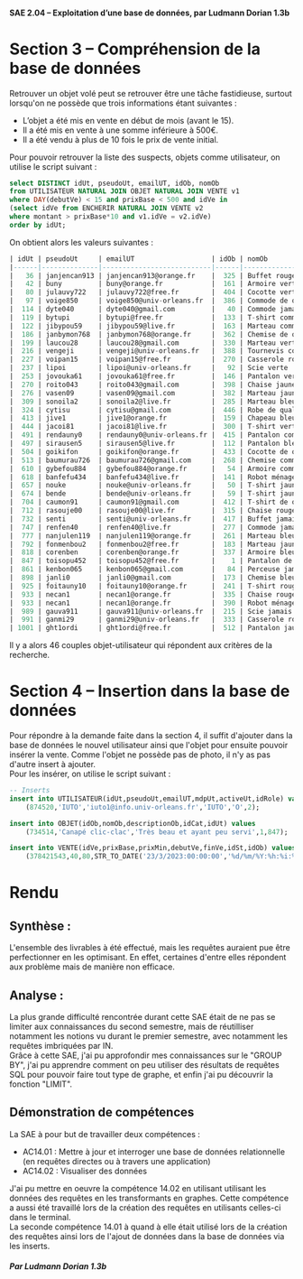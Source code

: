 #### SAE 2.04 – Exploitation d’une base de données, par Ludmann Dorian 1.3b

# Section 3 – Compréhension de la base de données
Retrouver un objet volé peut se retrouver être une tâche fastidieuse, surtout lorsqu'on ne possède que trois informations étant suivantes :  
- L’objet a été mis en vente en début de mois (avant le 15).
- Il a été mis en vente à une somme inférieure à 500€.
- Il a été vendu à plus de 10 fois le prix de vente initial.  

Pour pouvoir retrouver la liste des suspects, objets comme utilisateur, on utilise le script suivant :
```sql
select DISTINCT idUt, pseudoUt, emailUT, idOb, nomOb
from UTILISATEUR NATURAL JOIN OBJET NATURAL JOIN VENTE v1
where DAY(debutVe) < 15 and prixBase < 500 and idVe in 
(select idVe from ENCHERIR NATURAL JOIN VENTE v2
where montant > prixBase*10 and v1.idVe = v2.idVe)
order by idUt;  
```  
On obtient alors les valeurs suivantes :  
```sql
| idUt | pseudoUt     | emailUT                   | idOb | nomOb                      |
|------|--------------|---------------------------|------|----------------------------|
|   36 | janjencan913 | janjencan913@orange.fr    |  325 | Buffet rouge               |
|   42 | buny         | buny@orange.fr            |  161 | Armoire verte              |
|   80 | julauvy722   | julauvy722@free.fr        |  404 | Cocotte verte              |
|   97 | voige850     | voige850@univ-orleans.fr  |  386 | Commode de qualité         |
|  114 | dyte040      | dyte040@gmail.com         |   40 | Commode jamais servie      |
|  119 | bytupi       | bytupi@free.fr            |  133 | T-shirt comme neuf         |
|  122 | jibypou59    | jibypou59@live.fr         |  163 | Marteau comme neuf         |
|  186 | janbymon768  | janbymon768@orange.fr     |  362 | Chemise de qualité         |
|  199 | laucou28     | laucou28@gmail.com        |  330 | Marteau vert               |
|  216 | vengeji      | vengeji@univ-orleans.fr   |  388 | Tournevis comme neuf       |
|  227 | voipan15     | voipan15@free.fr          |  270 | Casserole rouge            |
|  237 | lipoi        | lipoi@univ-orleans.fr     |   92 | Scie verte                 |
|  253 | jovouka61    | jovouka61@free.fr         |  146 | Pantalon vert              |
|  270 | roito043     | roito043@gmail.com        |  398 | Chaise jaune               |
|  276 | vasen09      | vasen09@gmail.com         |  382 | Marteau jaune              |
|  309 | sonoila2     | sonoila2@live.fr          |  285 | Marteau bleu               |
|  324 | cytisu       | cytisu@gmail.com          |  446 | Robe de qualité            |
|  413 | jive1        | jive1@orange.fr           |  159 | Chapeau bleu               |
|  444 | jacoi81      | jacoi81@live.fr           |  300 | T-shirt vert               |
|  491 | rendauny0    | rendauny0@univ-orleans.fr |  415 | Pantalon comme neuf        |
|  497 | sirausen5    | sirausen5@live.fr         |  112 | Pantalon bleu              |
|  504 | goikifon     | goikifon@orange.fr        |  433 | Cocotte de qualité         |
|  513 | baumurau726  | baumurau726@gmail.com     |  268 | Chemise comme neuve        |
|  610 | gybefou884   | gybefou884@orange.fr      |   54 | Armoire comme neuve        |
|  618 | banfefu434   | banfefu434@live.fr        |  141 | Robot ménager de qualité   |
|  657 | nouke        | nouke@univ-orleans.fr     |   50 | T-shirt jaune              |
|  674 | bende        | bende@univ-orleans.fr     |   59 | T-shirt jaune              |
|  704 | caumon91     | caumon91@gmail.com        |  412 | T-shirt de qualité         |
|  712 | rasouje00    | rasouje00@live.fr         |  315 | Chaise rouge               |
|  732 | senti        | senti@univ-orleans.fr     |  417 | Buffet jamais servi        |
|  747 | renfen40     | renfen40@live.fr          |  277 | Commode jamais servie      |
|  777 | nanjulen119  | nanjulen119@orange.fr     |  261 | Marteau bleu               |
|  792 | fonmenbou2   | fonmenbou2@free.fr        |  183 | Marteau jaune              |
|  818 | corenben     | corenben@orange.fr        |  337 | Armoire bleue              |
|  847 | toisopu452   | toisopu452@free.fr        |    1 | Pantalon de qualité        |
|  861 | kenbon065    | kenbon065@gmail.com       |   84 | Perceuse jamais servie     |
|  898 | janli0       | janli0@gmail.com          |  173 | Chemise bleue              |
|  925 | foitauny10   | foitauny10@orange.fr      |  241 | T-shirt rouge              |
|  933 | necan1       | necan1@orange.fr          |  335 | Chaise rouge               |
|  933 | necan1       | necan1@orange.fr          |  390 | Robot ménager rouge        |
|  989 | gauva911     | gauva911@univ-orleans.fr  |  215 | Scie jamais servie         |
|  991 | ganmi29      | ganmi29@univ-orleans.fr   |  333 | Casserole rouge            |
| 1001 | ght1ordi     | ght1ordi@free.fr          |  512 | Pantalon jaune             |  
```


Il y a alors 46 couples objet-utilisateur qui répondent aux critères de la recherche.  

# Section 4 – Insertion dans la base de données
Pour répondre à la demande faite dans la section 4, il suffit d'ajouter dans la base de données le nouvel utilisateur ainsi que l'objet pour ensuite pouvoir insérer la vente. Comme l'objet ne possède pas de photo, il n'y as pas d'autre insert à ajouter.  
Pour les insérer, on utilise le script suivant :
```sql
-- Inserts
insert into UTILISATEUR(idUt,pseudoUt,emailUT,mdpUt,activeUt,idRole) values
	(874520,'IUTO','iuto1@info.univ-orleans.fr','IUTO','O',2);

insert into OBJET(idOb,nomOb,descriptionOb,idCat,idUt) values
	(734514,'Canapé clic-clac','Très beau et ayant peu servi',1,847);

insert into VENTE(idVe,prixBase,prixMin,debutVe,finVe,idSt,idOb) values
	(378421543,40,80,STR_TO_DATE('23/3/2023:00:00:00','%d/%m/%Y:%h:%i:%s'),DATE_ADD(STR_TO_DATE('30/3/2023:23:59:59','%d/%m/%Y:%h:%i:%s'), INTERVAL 7 DAY),2,734514);
```
# Rendu

## Synthèse :  
L'ensemble des livrables à été effectué, mais les requêtes auraient pue être perfectionner en les optimisant. En effet, certaines d'entre elles répondent aux problème mais de manière non efficace.

## Analyse :  
La plus grande difficulté rencontrée durant cette SAE était de ne pas se limiter aux connaissances du second semestre, mais de réutilliser notamment les notions vu durant le premier semestre, avec notamment les requêtes imbriquées par IN.  
Grâce à cette SAE, j'ai pu approfondir mes connaissances sur le "GROUP BY", j'ai pu apprendre comment on peu utiliser des résultats de requêtes SQL pour pouvoir faire tout type de graphe, et enfin j'ai pu découvrir la fonction "LIMIT".

## Démonstration de compétences

La SAE à pour but de travailler deux compétences :
- AC14.01 : Mettre à jour et interroger une base de données relationnelle (en requêtes directes ou à travers une application)
- AC14.02 : Visualiser des données  

J'ai pu mettre en oeuvre la compétence 14.02 en utilisant utilisant les données des requêtes en les transformants en graphes. Cette compétence a aussi été travaillé lors de la création des requêtes en utilisants celles-ci dans le terminal.  
La seconde compétence 14.01 à quand à elle était utilisé lors de la création des requêtes ainsi lors de l'ajout de données dans la base de données via les inserts.  


##### Par Ludmann Dorian 1.3b